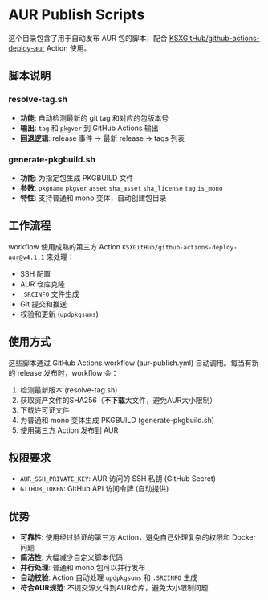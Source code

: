 # AUR Publish Scripts

这个目录包含了用于自动发布 AUR 包的脚本，配合 [KSXGitHub/github-actions-deploy-aur](https://github.com/KSXGitHub/github-actions-deploy-aur) Action 使用。

## 脚本说明

### resolve-tag.sh
- **功能**: 自动检测最新的 git tag 和对应的包版本号
- **输出**: `tag` 和 `pkgver` 到 GitHub Actions 输出
- **回退逻辑**: release 事件 → 最新 release → tags 列表

### generate-pkgbuild.sh
- **功能**: 为指定包生成 PKGBUILD 文件
- **参数**: `pkgname` `pkgver` `asset` `sha_asset` `sha_license` `tag` `is_mono`
- **特性**: 支持普通和 mono 变体，自动创建包目录

## 工作流程

workflow 使用成熟的第三方 Action `KSXGitHub/github-actions-deploy-aur@v4.1.1` 来处理：
- SSH 配置
- AUR 仓库克隆
- `.SRCINFO` 文件生成
- Git 提交和推送
- 校验和更新 (`updpkgsums`)

## 使用方式

这些脚本通过 GitHub Actions workflow (aur-publish.yml) 自动调用。每当有新的 release 发布时，workflow 会：

1. 检测最新版本 (resolve-tag.sh)
2. 获取资产文件的SHA256（**不下载**大文件，避免AUR大小限制）
3. 下载许可证文件
4. 为普通和 mono 变体生成 PKGBUILD (generate-pkgbuild.sh)
5. 使用第三方 Action 发布到 AUR

## 权限要求

- `AUR_SSH_PRIVATE_KEY`: AUR 访问的 SSH 私钥 (GitHub Secret)
- `GITHUB_TOKEN`: GitHub API 访问令牌 (自动提供)

## 优势

- **可靠性**: 使用经过验证的第三方 Action，避免自己处理复杂的权限和 Docker 问题
- **简洁性**: 大幅减少自定义脚本代码
- **并行处理**: 普通和 mono 包可以并行发布
- **自动校验**: Action 自动处理 `updpkgsums` 和 `.SRCINFO` 生成
- **符合AUR规范**: 不提交源文件到AUR仓库，避免大小限制问题
